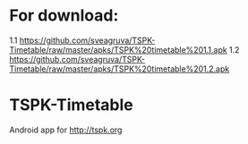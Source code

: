 # For download:
1.1 https://github.com/sveagruva/TSPK-Timetable/raw/master/apks/TSPK%20timetable%201.1.apk
1.2 https://github.com/sveagruva/TSPK-Timetable/raw/master/apks/TSPK%20timetable%201.2.apk

# TSPK-Timetable
Android app for http://tspk.org
